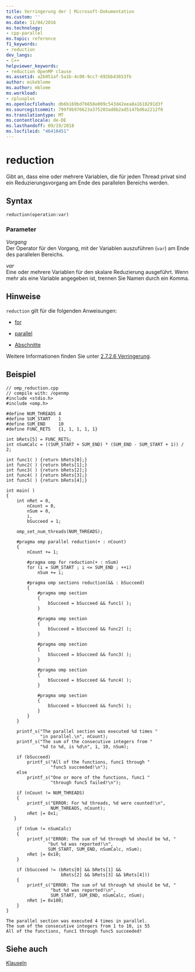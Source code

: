 ```yaml
---
title: Verringerung der | Microsoft-Dokumentation
ms.custom: ''
ms.date: 11/04/2016
ms.technology:
- cpp-parallel
ms.topic: reference
f1_keywords:
- reduction
dev_langs:
- C++
helpviewer_keywords:
- reduction OpenMP clause
ms.assetid: a2b051af-5a1b-4c00-9cc7-692bb43653fb
author: mikeblome
ms.author: mblome
ms.workload:
- cplusplus
ms.openlocfilehash: db6b169bd76658e009c543d42eea8a1618291d3f
ms.sourcegitcommit: 799f9b976623a375203ad8b2ad5147bd6a2212f0
ms.translationtype: MT
ms.contentlocale: de-DE
ms.lasthandoff: 09/19/2018
ms.locfileid: "46418451"
---
```

# <a name="reduction"></a>reduction

Gibt an, dass eine oder mehrere Variablen, die für jeden Thread privat sind ein Reduzierungsvorgang am Ende des parallelen Bereichs werden.

## <a name="syntax"></a>Syntax

```
reduction(operation:var)
```

### <a name="parameters"></a>Parameter

*Vorgang*<br/>
Der Operator für den Vorgang, mit der Variablen auszuführen (`var`) am Ende des parallelen Bereichs.

*var*<br/>
Eine oder mehrere Variablen für den skalare Reduzierung ausgeführt. Wenn mehr als eine Variable angegeben ist, trennen Sie Namen durch ein Komma.

## <a name="remarks"></a>Hinweise

`reduction` gilt für die folgenden Anweisungen:

- [for](../../../parallel/openmp/reference/for-openmp.md)

- [parallel](../../../parallel/openmp/reference/parallel.md)

- [Abschnitte](../../../parallel/openmp/reference/sections-openmp.md)

Weitere Informationen finden Sie unter [2.7.2.6 Verringerung](../../../parallel/openmp/2-7-2-6-reduction.md).

## <a name="example"></a>Beispiel

```
// omp_reduction.cpp
// compile with: /openmp
#include <stdio.h>
#include <omp.h>

#define NUM_THREADS 4
#define SUM_START   1
#define SUM_END     10
#define FUNC_RETS   {1, 1, 1, 1, 1}

int bRets[5] = FUNC_RETS;
int nSumCalc = ((SUM_START + SUM_END) * (SUM_END - SUM_START + 1)) / 2;

int func1( ) {return bRets[0];}
int func2( ) {return bRets[1];}
int func3( ) {return bRets[2];}
int func4( ) {return bRets[3];}
int func5( ) {return bRets[4];}

int main( )
{
    int nRet = 0,
        nCount = 0,
        nSum = 0,
        i,
        bSucceed = 1;

    omp_set_num_threads(NUM_THREADS);

    #pragma omp parallel reduction(+ : nCount)
    {
        nCount += 1;

        #pragma omp for reduction(+ : nSum)
        for (i = SUM_START ; i <= SUM_END ; ++i)
            nSum += i;

        #pragma omp sections reduction(&& : bSucceed)
        {
            #pragma omp section
            {
                bSucceed = bSucceed && func1( );
            }

            #pragma omp section
            {
                bSucceed = bSucceed && func2( );
            }

            #pragma omp section
            {
                bSucceed = bSucceed && func3( );
            }

            #pragma omp section
            {
                bSucceed = bSucceed && func4( );
            }

            #pragma omp section
            {
                bSucceed = bSucceed && func5( );
            }
        }
    }

    printf_s("The parallel section was executed %d times "
             "in parallel.\n", nCount);
    printf_s("The sum of the consecutive integers from "
             "%d to %d, is %d\n", 1, 10, nSum);

    if (bSucceed)
        printf_s("All of the functions, func1 through "
                 "func5 succeeded!\n");
    else
        printf_s("One or more of the functions, func1 "
                 "through func5 failed!\n");

    if (nCount != NUM_THREADS)
    {
        printf_s("ERROR: For %d threads, %d were counted!\n",
                 NUM_THREADS, nCount);
        nRet |= 0x1;
   }

    if (nSum != nSumCalc)
    {
        printf_s("ERROR: The sum of %d through %d should be %d, "
                "but %d was reported!\n",
                SUM_START, SUM_END, nSumCalc, nSum);
        nRet |= 0x10;
    }

    if (bSucceed != (bRets[0] && bRets[1] &&
                     bRets[2] && bRets[3] && bRets[4]))
    {
        printf_s("ERROR: The sum of %d through %d should be %d, "
                 "but %d was reported!\n",
                 SUM_START, SUM_END, nSumCalc, nSum);
        nRet |= 0x100;
    }
}
```

```Output
The parallel section was executed 4 times in parallel.
The sum of the consecutive integers from 1 to 10, is 55
All of the functions, func1 through func5 succeeded!
```

## <a name="see-also"></a>Siehe auch

[Klauseln](../../../parallel/openmp/reference/openmp-clauses.md)